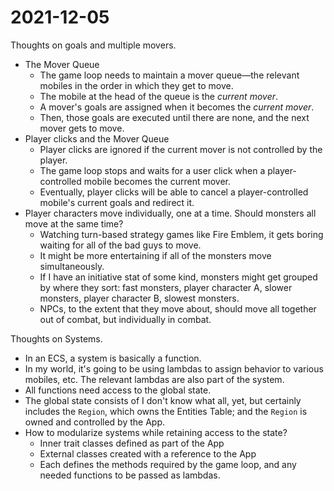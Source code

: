 # 2021-12-05

Thoughts on goals and multiple movers.

- The Mover Queue
	- The game loop needs to maintain a mover queue—the relevant mobiles in the order in which they get to move.
	- The mobile at the head of the queue is the _current mover_.
	- A mover's goals are assigned when it becomes the _current mover_.
	- Then, those goals are executed until there are none, and the next mover gets to move.
- Player clicks and the Mover Queue
	- Player clicks are ignored if the current mover is not controlled by the player.
	- The game loop stops and waits for a user click when a player-controlled mobile becomes the current mover.
	- Eventually, player clicks will be able to cancel a player-controlled mobile's current goals and redirect it.
- Player characters move individually, one at a time.  Should monsters all move at the same time?
	- Watching turn-based strategy games like Fire Emblem, it gets boring waiting for all of the bad guys to move.
	- It might be more entertaining if all of the monsters move simultaneously.
	- If I have an initiative stat of some kind, monsters might get grouped by where they sort: fast monsters, player character A, slower monsters, player character B, slowest monsters.
	- NPCs, to the extent that they move about, should move all together out of combat, but individually in combat.

Thoughts on Systems.

- In an ECS, a system is basically a function.
- In my world, it's going to be using lambdas to assign behavior to various mobiles, etc.  The relevant lambdas are also part of the system.
- All functions need access to the global state.
- The global state consists of I don't know what all, yet, but certainly includes the `Region`, which owns the Entities Table; and the `Region` is owned and controlled by the App.
- How to modularize systems while retaining access to the state?
	- Inner trait classes defined as part of the App
	- External classes created with a reference to the App
	- Each defines the methods required by the game loop, and any needed functions to be passed as lambdas.